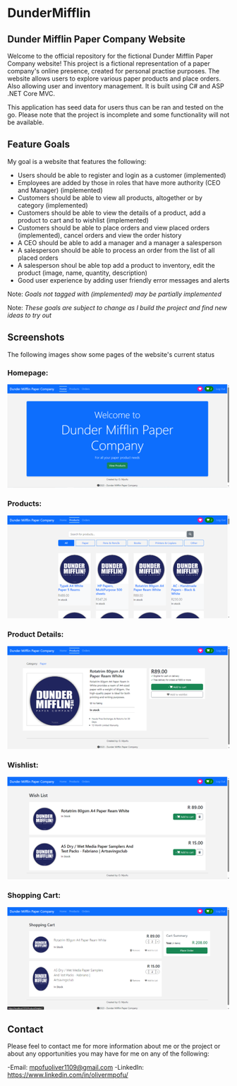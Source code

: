# DunderMifflin
## Dunder Mifflin Paper Company Website

Welcome to the official repository for the fictional Dunder Mifflin Paper Company website! This project is a fictional representation of a paper company's online presence, created for personal practise purposes. The website allows users to explore various paper products and place orders. Also allowing user and inventory management. It is built using C# and ASP .NET Core MVC.

This application has seed data for users thus can be ran and tested on the go. Please note that the project is incomplete and some functionality will not be available.

## Feature Goals
My goal is a website that features the following:
- Users should be able to register and login as a customer (implemented)
- Employees are added by those in roles that have more authority (CEO and Manager) (implemented)
- Customers should be able to view all products, altogether or by category (implemented)
- Customers should be able to view the details of a product, add a product to cart and to wishlist (implemented)
- Customers should be able to place orders and view placed orders (implemented), cancel orders and view the order history
- A CEO should be able to add a manager and a manager a salesperson
- A salesperson should be able to process an order from the list of all placed orders
- A salesperson shoul be able top add a product to inventory, edit the product (image, name, quantity, description)
- Good user experience by adding user friendly error messages and alerts


Note: *Goals not tagged with (implemented) may be partially implemented*

Note: *These goals are subject to change as I build the project and find new ideas to try out*


## Screenshots
The following images show some pages of the website's current status



### Homepage:
![Home](home.png)


### Products:
![Products](products.png)


### Product Details:
![Product Details](product-details.png)


### Wishlist:
![Wishlist](wishlist.png)


### Shopping Cart:
![Cart](cart.png)




## Contact
Please feel to contact me for more information about me or the project or about any opportunities you may have for me on any of the following:

-Email: mpofuoliver1109@gmail.com
-LinkedIn: https://www.linkedin.com/in/olivermpofu/
